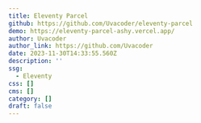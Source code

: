 ```yaml
---
title: Eleventy Parcel
github: https://github.com/Uvacoder/eleventy-parcel
demo: https://eleventy-parcel-ashy.vercel.app/
author: Uvacoder
author_link: https://github.com/Uvacoder
date: 2023-11-30T14:33:55.560Z
description: ''
ssg:
  - Eleventy
css: []
cms: []
category: []
draft: false
---
```

